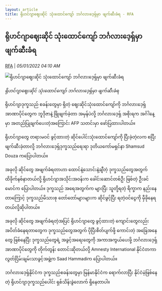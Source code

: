 ```yaml
---
layout: article
title: ရိုဟင်ဂျာဈေးဆိုင် သုံးထောင်ကျော် ဘင်္ဂလားဒေ့ရှ်မှာ ဖျက်ဆီးခံရ - RFA
---
```


## ရိုဟင်ဂျာဈေးဆိုင် သုံးထောင်ကျော် ဘင်္ဂလားဒေ့ရှ်မှာ ဖျက်ဆီးခံရ

[RFA](https://www.rfa.org/burmese/news/rohingya-refugees-bangladesh-01042022163741.html) | _05/01/2022 04:10 AM_
        
![ရိုဟင်ဂျာဈေးဆိုင် သုံးထောင်ကျော် ဘင်္ဂလားဒေ့ရှ်မှာ ဖျက်ဆီးခံရ](https://www.rfa.org/burmese/news/rohingya-refugees-bangladesh-01042022163741.html/@@images/image/social_media)

_ရိုဟင်ဂျာဈေးဆိုင် သုံးထောင်ကျော် ဘင်္ဂလားဒေ့ရှ်မှာ ဖျက်ဆီးခံရ_

ရိုဟင်ဂျာဒုက္ခသည် စခန်းတွေမှာ ရှိတဲ့ ဈေးဆိုင်သုံးထောင်ကျော်ကို ဘင်္ဂလားဒေ့ရှ်အာဏာပိုင်တွေက ဘူဒိုဇာနဲ့ ဖြိုဖျက်ခဲ့တာ အမှန်ပဲလို့ ဘင်္ဂလားဒေ့ရှ် အစိုးရက အင်္ဂါနေ့မှာ အတည်ပြုချက်ပေးတဲ့အကြောင်း AFP သတင်းမှာ ဖော်ပြထားပါတယ်။

ရိုဟင်ဂျာတွေ တရားမဝင် ဖွင့်ထားတဲ့ ဆိုင်ပေါင်းသုံးထောင်ကျော်ကို ပြီးခဲ့တဲ့လက စပြီး ဖျက်ဆီးခဲ့တာလို့ ဘင်္ဂလားဒေ့ရှ်ဒုက္ခသည်ရေးရာ ဒုတိယကော်မရှင်နာ Shamsud Douza ကပြောပါတယ်။

အခုလို ဆိုင်တွေ အဖျက်ခံရတာဟာ ထောင်နဲ့သောင်းနဲ့ချီတဲ့ ဒုက္ခသည်တွေအတွက် ထိခိုက်နစ်နာတယ်လို့ ရိုဟင်ဂျာအသိုင်းအဝန်းက ခေါင်းဆောင်တစ်ဦး ဖြစ်တဲ့ ဦးခင်မောင်က ပြောပါတယ်။ ဒုက္ခသည် အရေအတွက်က များပြီး သူတို့ရတဲ့ ရိက္ခာက နည်းနေတာကြောင့် ဒုက္ခသည်မိသားစု တော်တော်များများက ဆိုင်ဖွင့်ပြီး ရတဲ့ဝင်ငွေကို မှီခိုနေရတယ်လို့ဆိုပါတယ်။

အခုလို ဆိုင်တွေ အဖျက်ခံရတဲ့အပြင် ရိုဟင်ဂျာတွေ ဖွင့်ထားတဲ့ ကျောင်းတွေလည်း အပိတ်ခံနေရတာတွေက ဒုက္ခသည်တွေအတွက် ပိုပြီးစိတ်ပျက်ဖို့ ကောင်းတဲ့ အခြေအနေတွေ ဖြစ်နေပြီး ဒုက္ခသည်တွေရဲ့ အခွင့်အရေးတွေကို အကာအကွယ်ပေးဖို့ ဘင်္ဂလားဒေ့ရှ်အာဏာပိုင်တွေကို တိုက်တွန်း တောင်းဆိုတယ်လို့ Amnesty International နိုင်ငံတကာလွတ်ငြိမ်းချမ်းသာခွင့်အဖွဲ့က Saad Hammadiက ပြောပါတယ်။

ဘင်္ဂလားဒေ့ရှ်နိုင်ငံက ဒုက္ခသည်စခန်းတွေမှာ မြန်မာနိုင်ငံက ရောက်လာပြီး နိုင်ငံမဲ့ဖြစ်နေတဲ့ ရိုဟင်ဂျာဒုက္ခသည်ပေါင်း ရှစ်သိန်းခွဲလောက် ရှိနေတာပါ။